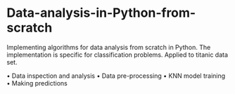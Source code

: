# Data-analysis-in-Python-from-scratch
Implementing algorithms for data analysis from scratch in Python. 
The implementation is specific for classification problems. 
Applied to titanic data set.

•	Data inspection and analysis
•	Data pre-processing
•	KNN model training
•	Making predictions 

